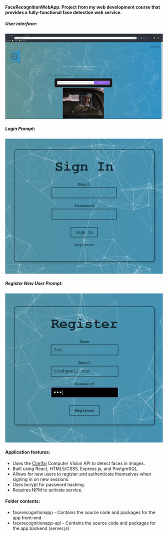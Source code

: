 #### FaceRecognitionWebApp: Project from my web development course that provides a fully-functional face detection web service.

##### User interface:
![ScreenShot](https://github.com/jpxrc/Projects/blob/master/FaceRecognitionWebApp/img/FaceDetect.PNG)
##### Login Prompt:
![SignIn](https://github.com/jpxrc/Projects/blob/master/FaceRecognitionWebApp/img/SignIn.PNG)
##### Register New User Prompt:
![Register](https://github.com/jpxrc/Projects/blob/master/FaceRecognitionWebApp/img/Register.PNG)

#### Application features:
* Uses the [Clarifai](https://clarifai.com/) Computer Vision API to detect faces in images.
* Built using React, HTML5/CSS5, Express.js, and PostgreSQL.
* Allows for new users to register and authenticate themselves when signing in on new sessions.
* Uses bcrypt for password hashing.
* Requires NPM to activate service.

#### Folder contents:
* facerecognitionapp - Contains the source code and packages for the app front-end
* facerecognitionapp-api - Contains the source code and packages for the app backend (server.js)

